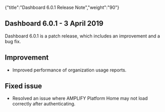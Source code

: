 {"title":"Dashboard 6.0.1 Release Note","weight":"90"} 

## Dashboard 6.0.1 - 3 April 2019

Dashboard 6.0.1 is a patch release, which includes an improvement and a bug fix.

## Improvement

*   Improved performance of organization usage reports.
    

## Fixed issue

*   Resolved an issue where AMPLIFY Platform Home may not load correctly after authenticating.